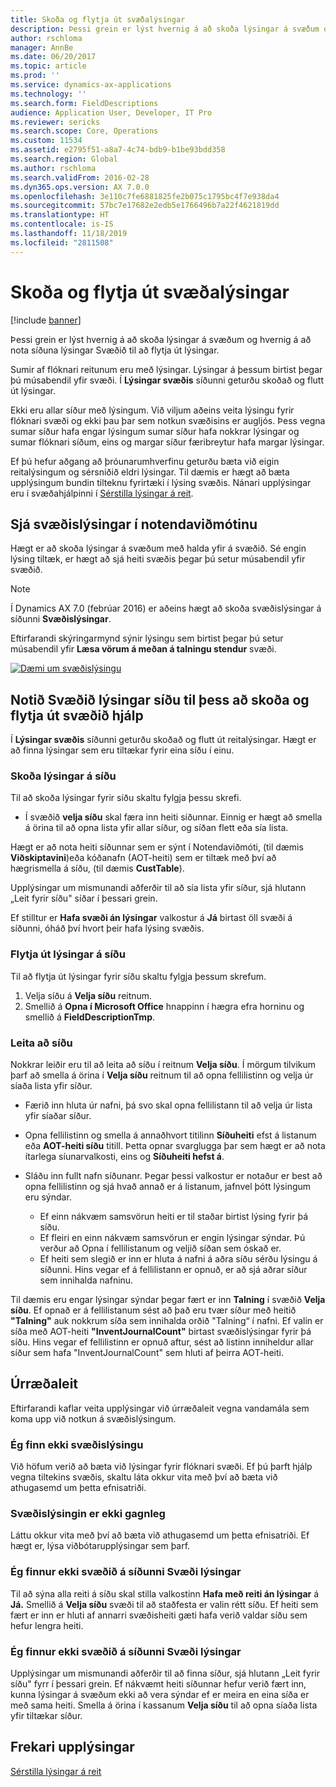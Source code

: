 ```yaml
---
title: Skoða og flytja út svæðalýsingar
description: Þessi grein er lýst hvernig á að skoða lýsingar á svæðum og hvernig á að nota síðuna lýsingar Svæðið til að flytja út lýsingar.
author: rschloma
manager: AnnBe
ms.date: 06/20/2017
ms.topic: article
ms.prod: ''
ms.service: dynamics-ax-applications
ms.technology: ''
ms.search.form: FieldDescriptions
audience: Application User, Developer, IT Pro
ms.reviewer: sericks
ms.search.scope: Core, Operations
ms.custom: 11534
ms.assetid: e2795f51-a8a7-4c74-bdb9-b1be93bdd358
ms.search.region: Global
ms.author: rschloma
ms.search.validFrom: 2016-02-28
ms.dyn365.ops.version: AX 7.0.0
ms.openlocfilehash: 3e110c7fe6881825fe2b075c1795bc4f7e938da4
ms.sourcegitcommit: 57bc7e17682e2edb5e1766496b7a22f4621819dd
ms.translationtype: HT
ms.contentlocale: is-IS
ms.lasthandoff: 11/18/2019
ms.locfileid: "2811508"
---
```

# <a name="view-and-export-field-descriptions"></a>Skoða og flytja út svæðalýsingar

[!include [banner](../includes/banner.md)]

Þessi grein er lýst hvernig á að skoða lýsingar á svæðum og hvernig á að nota síðuna lýsingar Svæðið til að flytja út lýsingar.

Sumir af flóknari reitunum eru með lýsingar. Lýsingar á þessum birtist þegar þú músabendil yfir svæði. Í **Lýsingar svæðis** síðunni geturðu skoðað og flutt út lýsingar.

Ekki eru allar síður með lýsingum. Við viljum aðeins veita lýsingu fyrir flóknari svæði og ekki þau þar sem notkun svæðisins er augljós. Þess vegna sumar síður hafa engar lýsingum sumar síður hafa nokkrar lýsingar og sumar flóknari síðum, eins og margar síður færibreytur hafa margar lýsingar.

Ef þú hefur aðgang að þróunarumhverfinu geturðu bæta við eigin reitalýsingum og sérsniðið eldri lýsingar. Til dæmis er hægt að bæta upplýsingum bundin tilteknu fyrirtæki í lýsing svæðis. Nánari upplýsingar eru í svæðahjálpinni í [Sérstilla lýsingar á reit](../../dev-itpro/user-interface/customize-field-help.md).

## <a name="see-field-descriptions-in-the-user-interface"></a>Sjá svæðislýsingar í notendaviðmótinu

Hægt er að skoða lýsingar á svæðum með halda yfir á svæðið. Sé engin lýsing tiltæk, er hægt að sjá heiti svæðis þegar þú setur músabendil yfir svæðið.

> [!NOTE]
> Í Dynamics AX 7.0 (febrúar 2016) er aðeins hægt að skoða svæðislýsingar á síðunni **Svæðislýsingar**.

Eftirfarandi skýringarmynd sýnir lýsingu sem birtist þegar þú setur músabendil yfir **Læsa vörum á meðan á talningu stendur** svæði.

[![Dæmi um svæðislýsingu](./media/field-description.png)](./media/field-description.png)

## <a name="use-the-field-descriptions-page-to-view-and-export-field-help"></a>Notið Svæðið lýsingar síðu til þess að skoða og flytja út svæðið hjálp

Í **Lýsingar svæðis** síðunni geturðu skoðað og flutt út reitalýsingar. Hægt er að finna lýsingar sem eru tiltækar fyrir eina síðu í einu.

### <a name="view-the-descriptions-for-a-page"></a>Skoða lýsingar á síðu

Til að skoða lýsingar fyrir síðu skaltu fylgja þessu skrefi.

- Í svæðið **velja síðu** skal færa inn heiti síðunnar. Einnig er hægt að smella á örina til að opna lista yfir allar síður, og síðan flett eða sía lista.

Hægt er að nota heiti síðunnar sem er sýnt í Notendaviðmóti, (til dæmis **Viðskiptavini**)eða kóðanafn (AOT-heiti) sem er tiltæk með því að hægrismella á síðu, (til dæmis **CustTable**).

Upplýsingar um mismunandi aðferðir til að sía lista yfir síður, sjá hlutann „Leit fyrir síðu" síðar í þessari grein.

Ef stilltur er **Hafa svæði án lýsingar** valkostur á **Já** birtast öll svæði á síðunni, óháð því hvort þeir hafa lýsing svæðis.

### <a name="export-the-descriptions-for-a-page"></a>Flytja út lýsingar á síðu

Til að flytja út lýsingar fyrir síðu skaltu fylgja þessum skrefum.

1. Velja síðu á **Velja síðu** reitnum.
2. Smellið á **Opna í Microsoft Office** hnappinn í hægra efra horninu og smellið á **FieldDescriptionTmp**.

### <a name="searching-for-a-page"></a>Leita að síðu

Nokkrar leiðir eru til að leita að síðu í reitnum **Velja síðu**. Í mörgum tilvikum þarf að smella á örina í **Velja síðu** reitnum til að opna fellilistinn og velja úr síaða lista yfir síður.

- Færið inn hluta úr nafni, þá svo skal opna fellilistann til að velja úr lista yfir síaðar síður.
- Opna fellilistinn og smella á annaðhvort titilinn **Síðuheiti** efst á listanum eða **AOT-heiti síðu** titill. Þetta opnar svarglugga þar sem hægt er að nota ítarlega síunarvalkosti, eins og **Síðuheiti hefst á**.
- Sláðu inn fullt nafn síðunanr. Þegar þessi valkostur er notaður er best að opna fellilistinn og sjá hvað annað er á listanum, jafnvel þótt lýsingum eru sýndar.

    - Ef einn nákvæm samsvörun heiti er til staðar birtist lýsing fyrir þá síðu.
    - Ef fleiri en einn nákvæm samsvörun er engin lýsingar sýndar. Þú verður að Opna í fellilistanum og veljið síðan sem óskað er.
    - Ef heiti sem slegið er inn er hluta á nafni á aðra síðu sérðu lýsingu á síðunni. Hins vegar ef á fellilistann er opnuð, er að sjá aðrar síður sem innihalda nafninu.

Til dæmis eru engar lýsingar sýndar þegar fært er inn **Talning** í svæðið **Velja síðu**. Ef opnað er á fellilistanum sést að það eru tvær síður með heitið **"Talning"** auk nokkrum síða sem innihalda orðið "Talning“ í nafni. Ef valin er síða með AOT-heiti **"InventJournalCount"** birtast svæðislýsingar fyrir þá síðu. Hins vegar ef fellilistinn er opnuð aftur, sést að listinn inniheldur allar síður sem hafa "InventJournalCount" sem hluti af þeirra AOT-heiti.

## <a name="troubleshooting"></a>Úrræðaleit

Eftirfarandi kaflar veita upplýsingar við úrræðaleit vegna vandamála sem koma upp við notkun á svæðislýsingum.

### <a name="i-cant-find-a-field-description"></a>Ég finn ekki svæðislýsingu

Við höfum verið að bæta við lýsingar fyrir flóknari svæði. Ef þú þarft hjálp vegna tiltekins svæðis, skaltu láta okkur vita með því að bæta við athugasemd um þetta efnisatriði.

### <a name="the-field-description-isnt-helpful"></a>Svæðislýsingin er ekki gagnleg

Láttu okkur vita með því að bæta við athugasemd um þetta efnisatriði. Ef hægt er, lýsa viðbótarupplýsingar sem þarf.

### <a name="i-cant-find-a-field-on-the-field-descriptions-page"></a>Ég finnur ekki svæðið á síðunni Svæði lýsingar

Til að sýna alla reiti á síðu skal stilla valkostinn **Hafa með reiti án lýsingar** á **Já.** Smellið á **Velja síðu** svæði til að staðfesta er valin rétt síðu. Ef heiti sem fært er inn er hluti af annarri svæðisheiti gæti hafa verið valdar síðu sem hefur lengra heiti.

### <a name="i-cant-find-a-page-on-the-field-descriptions-page"></a>Ég finnur ekki svæðið á síðunni Svæði lýsingar

Upplýsingar um mismunandi aðferðir til að finna síður, sjá hlutann „Leit fyrir síðu" fyrr í þessari grein. Ef nákvæmt heiti síðunnar hefur verið fært inn, kunna lýsingar á svæðum ekki að vera sýndar ef er meira en eina síða er með sama heiti. Smella á örina í kassanum **Velja síðu** til að opna síaða lista yfir tiltækar síður.

## <a name="additional-resources"></a>Frekari upplýsingar

[Sérstilla lýsingar á reit](../../dev-itpro/user-interface/customize-field-help.md)

